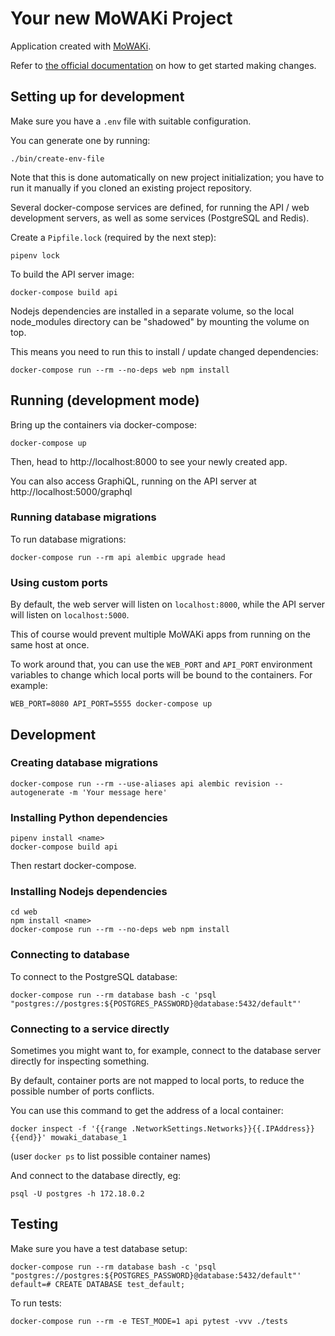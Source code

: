 # Your new MoWAKi Project

Application created with [MoWAKi].

Refer to [the official documentation] on how to get started making changes.

[MoWAKi]: https://github.com/rshk/mowaki-project
[the official documentation]: https://docs.mowaki.org/en/latest/


## Setting up for development

Make sure you have a ``.env`` file with suitable configuration.

You can generate one by running:

```
./bin/create-env-file
```

Note that this is done automatically on new project initialization;
you have to run it manually if you cloned an existing project
repository.

Several docker-compose services are defined, for running the API / web
development servers, as well as some services (PostgreSQL and Redis).

Create a ``Pipfile.lock`` (required by the next step):

    pipenv lock

To build the API server image:

    docker-compose build api

Nodejs dependencies are installed in a separate volume, so the local
node_modules directory can be "shadowed" by mounting the volume on top.

This means you need to run this to install / update changed dependencies:

    docker-compose run --rm --no-deps web npm install


## Running (development mode)

Bring up the containers via docker-compose:

    docker-compose up

Then, head to http://localhost:8000 to see your newly created app.

You can also access GraphiQL, running on the API server at http://localhost:5000/graphql


### Running database migrations

To run database migrations:

    docker-compose run --rm api alembic upgrade head


### Using custom ports

By default, the web server will listen on ``localhost:8000``, while
the API server will listen on ``localhost:5000``.

This of course would prevent multiple MoWAKi apps from running on the
same host at once.

To work around that, you can use the ``WEB_PORT`` and ``API_PORT``
environment variables to change which local ports will be bound to the
containers. For example:

    WEB_PORT=8080 API_PORT=5555 docker-compose up


## Development

### Creating database migrations

    docker-compose run --rm --use-aliases api alembic revision --autogenerate -m 'Your message here'

### Installing Python dependencies

    pipenv install <name>
    docker-compose build api

Then restart docker-compose.


### Installing Nodejs dependencies

    cd web
    npm install <name>
    docker-compose run --rm --no-deps web npm install


### Connecting to database

To connect to the PostgreSQL database:

    docker-compose run --rm database bash -c 'psql "postgres://postgres:${POSTGRES_PASSWORD}@database:5432/default"'


### Connecting to a service directly

Sometimes you might want to, for example, connect to the database
server directly for inspecting something.

By default, container ports are not mapped to local ports, to reduce
the possible number of ports conflicts.

You can use this command to get the address of a local container:

    docker inspect -f '{{range .NetworkSettings.Networks}}{{.IPAddress}}{{end}}' mowaki_database_1

(user ``docker ps`` to list possible container names)

And connect to the database directly, eg:

    psql -U postgres -h 172.18.0.2


## Testing

Make sure you have a test database setup:

    docker-compose run --rm database bash -c 'psql "postgres://postgres:${POSTGRES_PASSWORD}@database:5432/default"'
    default=# CREATE DATABASE test_default;


To run tests:

    docker-compose run --rm -e TEST_MODE=1 api pytest -vvv ./tests
